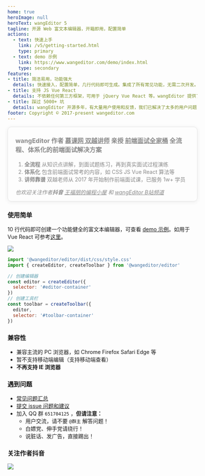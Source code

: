 ```yaml
---
home: true
heroImage: null
heroText: wangEditor 5
tagline: 开源 Web 富文本编辑器，开箱即用，配置简单
actions:
  - text: 快速上手
    link: /v5/getting-started.html
    type: primary
  - text: demo 示例
    link: https://www.wangeditor.com/demo/index.html
    type: secondary
features:
- title: 简洁易用，功能强大
  details: 快速接入，配置简单，几行代码即可生成。集成了所有常见功能，无需二次开发。在 Vue React 也可以快速接入。
- title: 支持 JS Vue React
  details: 不依赖任何第三方框架，可用于 jQuery Vue React 等。wangEditor 提供了官方的 Vue React 组件。
- title: 踩过 5000+ 坑
  details: wangEditor 开源多年，有大量用户使用和反馈，我们已解决了太多的用户问题（详见 github issues）。
footer: Copyright © 2017-present wangeditor.com
---
```


<div
  style="opacity: 0.5; transition: opacity 0.5s; border: 1px solid #ccc; padding: 0 20px; border-radius: 10px; box-shadow: 0 2px 10px #0000001f;"
  onmouseover="this.style.opacity = '1.0';"
  onmouseout="this.style.opacity = '0.5';"
>

### wangEditor 作者 [慕课网 双越讲师](https://www.imooc.com/t/4427201) 亲授 [前端面试全家桶](https://coding.imooc.com/class/613.html) 全流程、体系化的前端面试解决方案

1. **全流程** 从知识点讲解，到面试题练习，再到真实面试过程演练
2. **体系化** 包含前端面试常考的内容，如 CSS JS Vue React 算法等
3. **讲师靠谱** 双越老师从 2017 年开始制作前端面试课，已服务 1w+ 学员

*也欢迎关注作者**抖音** [王福朋的编程小屋](#关注作者抖音) 和 [wangEditor B站频道](https://space.bilibili.com/697803545)*
</div>


### 使用简单

10 行代码即可创建一个功能健全的富文本编辑器，可查看 [demo 示例](https://www.wangeditor.com/demo/index.html)。如用于 Vue React 可参考[这里](/v5/for-frame.html)。

![](/image/editor.png)

```js
import '@wangeditor/editor/dist/css/style.css'
import { createEditor, createToolbar } from '@wangeditor/editor'

// 创建编辑器
const editor = createEditor({
  selector: '#editor-container'
})
// 创建工具栏
const toolbar = createToolbar({
  editor,
  selector: '#toolbar-container'
})
```

### 兼容性

- 兼容主流的 PC 浏览器，如 Chrome Firefox Safari Edge 等
- 暂不支持移动端编辑（支持移动端查看）
- **不再支持 IE 浏览器**

### 遇到问题

- [常见问题汇总](https://github.com/wangeditor-team/wangEditor/issues/4524)
- [提交 issue 问题和建议](https://github.com/wangeditor-team/wangEditor/issues)
- 加入 QQ 群 `651704125` ，**但请注意：**
  - 用户交流，请不要 `@群主` 解答问题！
  - 白嫖党、伸手党请绕行！
  - 说脏话、发广告，直接踢出！

### 关注作者抖音

![](/image/douyin.jpeg)
